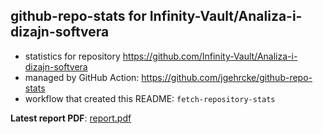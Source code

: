## github-repo-stats for Infinity-Vault/Analiza-i-dizajn-softvera

- statistics for repository https://github.com/Infinity-Vault/Analiza-i-dizajn-softvera
- managed by GitHub Action: https://github.com/jgehrcke/github-repo-stats
- workflow that created this README: `fetch-repository-stats`

**Latest report PDF**: [report.pdf](https://github.com/Infinity-Vault/infinity-vault-data-dump/raw/github-repo-stats/Infinity-Vault/Analiza-i-dizajn-softvera/latest-report/report.pdf)

